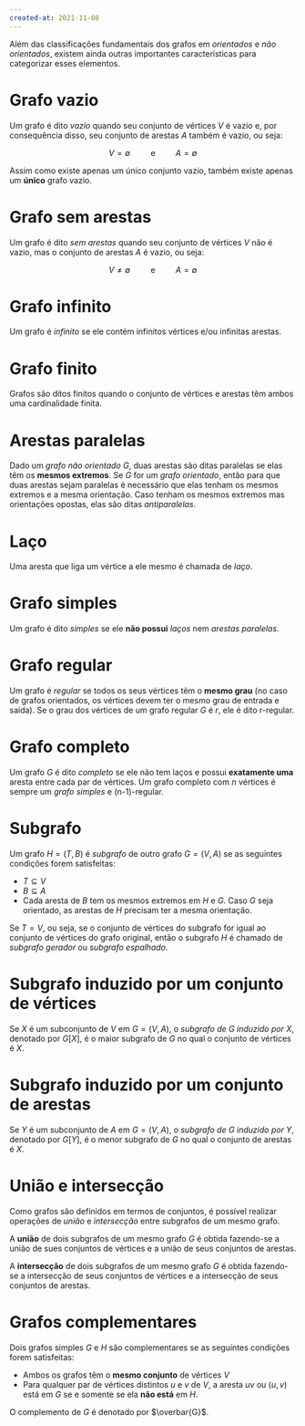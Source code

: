 ```yaml
---
created-at: 2021-11-08
---
```

Além das classificações fundamentais dos grafos em *orientados* e *não orientados*, existem ainda outras importantes características para categorizar esses elementos.

# Grafo vazio
Um grafo é dito *vazio* quando seu conjunto de vértices $V$ é vazio e, por consequência disso, seu conjunto de arestas $A$ também é vazio, ou seja:

$$
  V = \emptyset \qquad \text{ e } \qquad A = \emptyset
$$

Assim como existe apenas um único conjunto vazio, também existe apenas um **único** grafo vazio.

# Grafo sem arestas
Um grafo é dito *sem arestas* quando seu conjunto de vértices $V$ não é vazio, mas o conjunto de arestas $A$ é vazio, ou seja:

$$
  V \neq \emptyset \qquad \text{ e } \qquad A = \emptyset
$$

# Grafo infinito
Um grafo é *infinito* se ele contém infinitos vértices e/ou infinitas arestas.

# Grafo finito
Grafos são ditos finitos quando o conjunto de vértices e arestas têm ambos uma cardinalidade finita.

# Arestas paralelas
Dado um *grafo não orientado* $G$, duas arestas são ditas paralelas se elas têm os **mesmos extremos**. Se $G$ for um *grafo orientado*, então para que duas arestas sejam paralelas é necessário que elas tenham os mesmos extremos e a mesma orientação. Caso tenham os mesmos extremos mas orientações opostas, elas são ditas *antiparalelas*.

# Laço
Uma aresta que liga um vértice a ele mesmo é chamada de *laço*.

# Grafo simples
Um grafo é dito *simples* se ele **não possui** *laços* nem *arestas paralelas*.

# Grafo regular
Um grafo é *regular* se todos os seus vértices têm o **mesmo grau** (no caso de grafos orientados, os vértices devem ter o mesmo grau de entrada e saída). Se o grau dos vértices de um grafo regular $G$ é $r$, ele é dito r-regular.

# Grafo completo
Um grafo $G$ é dito *completo* se ele não tem laços e possui **exatamente uma** aresta entre cada par de vértices. Um grafo completo com $n$ vértices é sempre um *grafo simples* e (n-1)-regular.

# Subgrafo
Um grafo $H = (T,B)$ é *subgrafo* de outro grafo $G = (V,A)$ se as seguintes condições forem satisfeitas:
- $T \subseteq V$
- $B \subseteq A$
- Cada aresta de $B$ tem os mesmos extremos em $H$ e $G$. Caso $G$ seja orientado, as arestas de $H$ precisam ter a mesma orientação.

Se $T=V$, ou seja, se o conjunto de vértices do subgrafo for igual ao conjunto de vértices do grafo original, então o subgrafo $H$ é chamado de *subgrafo gerador* ou *subgrafo espalhado*.

# Subgrafo induzido por um conjunto de vértices
Se $X$ é um subconjunto de $V$ em $G=(V,A)$, o *subgrafo de* $G$ *induzido por* $X$, denotado por $G[X]$, é o maior subgrafo de $G$ no qual o conjunto de vértices é $X$.

# Subgrafo induzido por um conjunto de arestas
Se $Y$ é um subconjunto de $A$ em $G=(V,A)$, o *subgrafo de* $G$ *induzido por* $Y$, denotado por $G[Y]$, é o menor subgrafo de $G$ no qual o conjunto de arestas é $X$.

# União e intersecção
Como grafos são definidos em termos de conjuntos, é possível realizar operações de *união* e *intersecção* entre subgrafos de um mesmo grafo.

A **união** de dois subgrafos de um mesmo grafo $G$ é obtida fazendo-se a união de sues conjuntos de vértices e a união de seus conjuntos de arestas.

A **intersecção** de dois subgrafos de um mesmo grafo $G$ é obtida fazendo-se a intersecção de seus conjuntos de vértices e a intersecção de seus conjuntos de arestas.

# Grafos complementares
Dois grafos simples $G$ e $H$ são complementares se as seguintes condições forem satisfeitas:

- Ambos os grafos têm o **mesmo conjunto** de vértices $V$
- Para qualquer par de vértices distintos $u$ e $v$ de $V$, a aresta $uv$ ou $(u, v)$ está em $G$ se e somente se ela **não está** em $H$.

O complemento de $G$ é denotado por $\overbar{G}$.